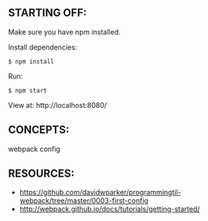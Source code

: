 ## STARTING OFF:

Make sure you have npm installed.

Install dependencies:
```
$ npm install
```

Run:
```
$ npm start
```

View at: http://localhost:8080/

## CONCEPTS:

webpack config

## RESOURCES:

* https://github.com/davidwparker/programmingtil-webpack/tree/master/0003-first-config
* http://webpack.github.io/docs/tutorials/getting-started/
